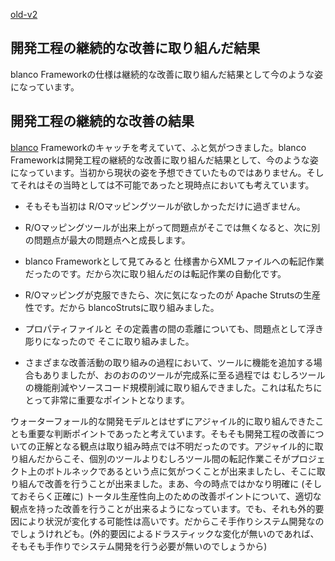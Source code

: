 [old-v2](ig060130-orig.html)

## 開発工程の継続的な改善に取り組んだ結果

blanco Frameworkの仕様は継続的な改善に取り組んだ結果として今のような姿になっています。


## 開発工程の継続的な改善の結果

[blanco](https://www.igapyon.jp/blanco/blanco.ja.html) Frameworkのキャッチを考えていて、ふと気がつきました。blanco Frameworkは開発工程の継続的な改善に取り組んだ結果として、今のような姿になっています。当初から現状の姿を予想できていたものではありません。そしてそれはその当時としては不可能であったと現時点においても考えています。

* そもそも当初は R/Oマッピングツールが欲しかっただけに過ぎません。
  
* R/Oマッピングツールが出来上がって問題点がそこでは無くなると、次に別の問題点が最大の問題点へと成長します。
  
* blanco Frameworkとして見てみると 仕様書からXMLファイルへの転記作業だったのです。だから次に取り組んだのは転記作業の自動化です。
  
* R/Oマッピングが克服できたら、次に気になったのが Apache Strutsの生産性です。だから blancoStrutsに取り組みました。
  
* プロパティファイルと その定義書の間の乖離についても、問題点として浮き彫りになったので そこに取り組みました。
  
* さまざまな改善活動の取り組みの過程において、ツールに機能を追加する場合もありましたが、おのおののツールが完成系に至る過程では むしろツールの機能削減やソースコード規模削減に取り組んできました。これは私たちにとって非常に重要なポイントとなります。

ウォーターフォール的な開発モデルとはせずにアジャイル的に取り組んできたことも重要な判断ポイントであったと考えています。そもそも開発工程の改善についての正解となる観点は取り組み時点では不明だったのです。アジャイル的に取り組んだからこそ、個別のツールよりむしろツール間の転記作業こそがプロジェクト上のボトルネックであるという点に気がつくことが出来ましたし、そこに取り組んで改善を行うことが出来ました。まあ、今の時点ではかなり明確に (そしておそらく正確に) トータル生産性向上のための改善ポイントについて、適切な観点を持った改善を行うことが出来るようになっています。でも、それも外的要因により状況が変化する可能性は高いです。だからこそ手作りシステム開発なのでしょうけれども。(外的要因によるドラスティックな変化が無いのであれば、そもそも手作りでシステム開発を行う必要が無いのでしょうから)